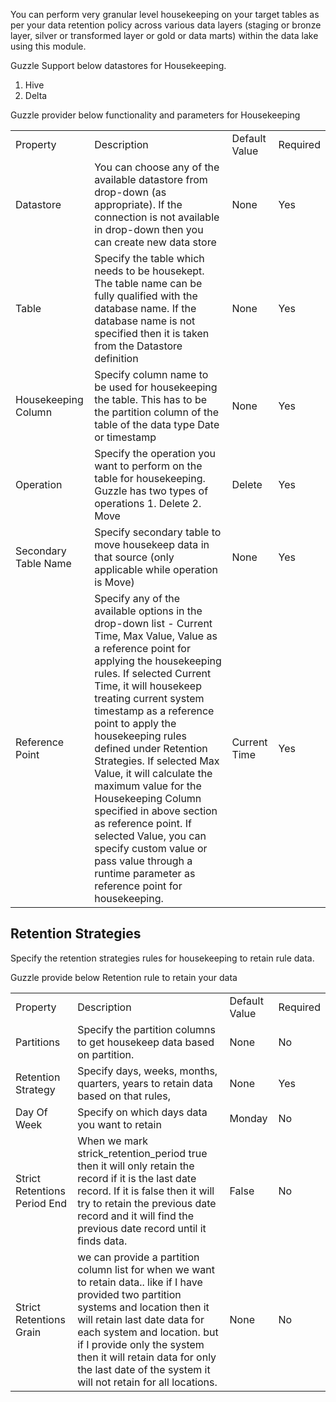 You can perform very granular level housekeeping on your target tables as per your data retention policy across various data layers (staging or bronze layer, silver or transformed layer or gold or data marts) within the data lake using this module.

Guzzle Support below datastores for Housekeeping.

1. Hive
2. Delta

Guzzle provider below functionality and parameters for Housekeeping

<table>
  <tr>
    <td>Property </td>
    <td>Description</td>
    <td>Default Value</td>
    <td>Required</td>
  </tr>
  <tr>
    <td>Datastore</td>
    <td>You can choose any of the available datastore from drop-down (as appropriate). If the connection is not available in drop-down then you can create new data store</td>
    <td>None</td>
    <td>Yes</td>
  </tr>
  <tr>
    <td>Table</td>
    <td>Specify the table which needs to be housekept. The table name can be fully qualified with the database name. If the database name is not specified then it is taken from the Datastore definition</td>
    <td>None</td>
    <td>Yes</td>
  </tr>
  <tr>
    <td>Housekeeping Column</td>
    <td>Specify column name to be used for housekeeping the table. This has to be the partition column of the table of the data type Date or timestamp</td>
    <td>None</td>
    <td>Yes</td>
  </tr>
  <tr>
    <td>Operation</td>
    <td>Specify the operation you want to perform on the table for housekeeping.
Guzzle has two types of operations
1. Delete
2. Move</td>
    <td>Delete</td>
    <td>Yes</td>
  </tr>
  <tr>
    <td>Secondary Table Name</td>
    <td>Specify secondary table to move housekeep data in that source (only applicable while operation is Move)</td>
    <td>None</td>
    <td>Yes</td>
  </tr>
  <tr>
    <td>Reference Point</td>
    <td>Specify any of the available options in the drop-down list - Current Time, Max Value, Value as a reference point for applying the housekeeping rules. If selected Current Time, it will housekeep treating current system timestamp as a reference point to apply the housekeeping rules defined under Retention Strategies. If selected Max Value, it will calculate the maximum value for the Housekeeping Column specified in above section as reference point. If selected Value, you can specify custom value or pass value through a runtime parameter as reference point for housekeeping.</td>
    <td>Current Time</td>
    <td>Yes</td>
  </tr>
</table>


## Retention Strategies

Specify the retention strategies rules for housekeeping to retain rule data.

Guzzle provide below Retention rule to retain your data

<table>
  <tr>
    <td>Property </td>
    <td>Description</td>
    <td>Default Value</td>
    <td>Required</td>
  </tr>
  <tr>
    <td>Partitions</td>
    <td>Specify the partition columns to get housekeep data based on partition.</td>
    <td>None</td>
    <td>No</td>
  </tr>
  <tr>
    <td>Retention Strategy</td>
    <td>Specify days, weeks, months, quarters, years to retain data based on that rules,</td>
    <td>None</td>
    <td>Yes</td>
  </tr>
  <tr>
    <td>Day Of Week</td>
    <td>Specify on which days data you want to retain</td>
    <td>Monday</td>
    <td>No</td>
  </tr>
  <tr>
    <td>Strict Retentions Period End</td>
    <td>When we mark strick_retention_period true then it will only retain the record if it is the last date record. If it is false then it will try to retain the previous date record and it will find the previous date record until it finds data.</td>
    <td>False</td>
    <td>No</td>
  </tr>
  <tr>
    <td>Strict Retentions Grain</td>
    <td>we can provide a partition column list for when we want to retain data..
like if I have provided two partition systems and location then it will retain last date data for each system and location. but if I provide only the system then it will retain data for only the last date of the system it will not retain for all locations.</td>
    <td>None</td>
    <td>No</td>
  </tr>
</table>


